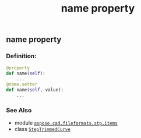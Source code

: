 ﻿---
title: name property
second_title: Aspose.CAD for Python via .NET API References
description: 
type: docs
weight: 60
url: /python-net/aspose.cad.fileformats.stp.items/steptrimmedcurve/name/
is_root: false
---

## name property

### Definition:
```python
@property
def name(self):
    ...
@name.setter
def name(self, value):
    ...
```

### See Also
* module [`aspose.cad.fileformats.stp.items`](../../)
* class [`StepTrimmedCurve`](/cad/python-net/aspose.cad.fileformats.stp.items/steptrimmedcurve)
